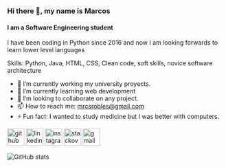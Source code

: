 ### Hi there 👋, my name is Marcos 
#### I am a Software Engineering student

I have been coding in Python since 2016 and now I am looking forwards to learn lower level languages

Skills: Python, Java, HTML, CSS, Clean code, soft skills, novice software architecture

- 🔭 I’m currently working my university proyects. 
- 🌱 I’m currently learning web development 
- 👯 I’m looking to collaborate on any project. 
- 📫 How to reach me: mrcsrobles@gmail.com 
- ⚡ Fun fact: I wanted to study medicine but I was better with computers. 


[<img src='https://cdn.jsdelivr.net/npm/simple-icons@3.0.1/icons/github.svg' alt='github' height='40'>](https://github.com/Mrcsrobles)  [<img src='https://cdn.jsdelivr.net/npm/simple-icons@3.0.1/icons/linkedin.svg' alt='linkedin' height='40'>](https://www.linkedin.com/in/marcos-robles-2a092117a/)  [<img src='https://cdn.jsdelivr.net/npm/simple-icons@3.0.1/icons/instagram.svg' alt='instagram' height='40'>](https://www.instagram.com/mrcs_robles/)  [<img src='https://cdn.jsdelivr.net/npm/simple-icons@3.0.1/icons/stackoverflow.svg' alt='stackoverflow' height='40'>](https://stackoverflow.com/users/9310655)  [<img src='https://cdn.jsdelivr.net/npm/simple-icons@3.0.1/icons/gmail.svg' alt='gmail' height='40'>](mrcsrobles@gmail.com)  

![GitHub stats](https://github-readme-stats.vercel.app/api?username=Mrcsrobles&show_icons=true)  


